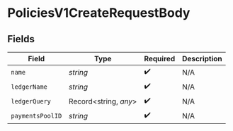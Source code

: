 # PoliciesV1CreateRequestBody


## Fields

| Field                 | Type                  | Required              | Description           |
| --------------------- | --------------------- | --------------------- | --------------------- |
| `name`                | *string*              | :heavy_check_mark:    | N/A                   |
| `ledgerName`          | *string*              | :heavy_check_mark:    | N/A                   |
| `ledgerQuery`         | Record<string, *any*> | :heavy_check_mark:    | N/A                   |
| `paymentsPoolID`      | *string*              | :heavy_check_mark:    | N/A                   |